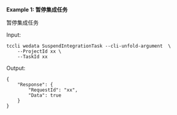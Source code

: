 **Example 1: 暂停集成任务**

暂停集成任务

Input: 

```
tccli wedata SuspendIntegrationTask --cli-unfold-argument  \
    --ProjectId xx \
    --TaskId xx
```

Output: 
```
{
    "Response": {
        "RequestId": "xx",
        "Data": true
    }
}
```

